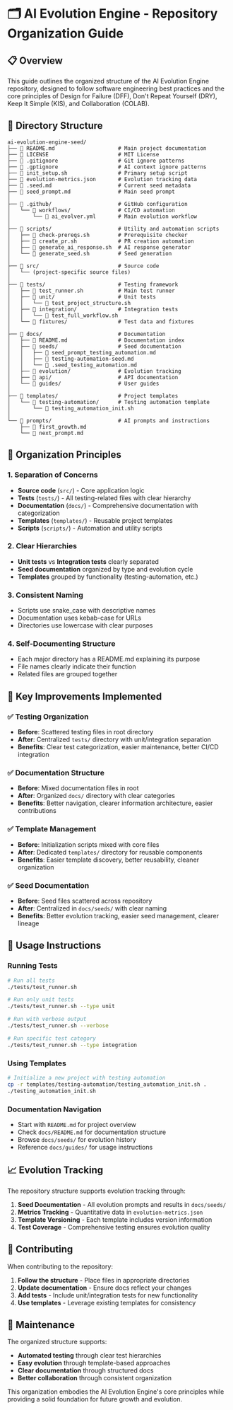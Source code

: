 # 🗂️ AI Evolution Engine - Repository Organization Guide

## 📋 Overview

This guide outlines the organized structure of the AI Evolution Engine repository, designed to follow software engineering best practices and the core principles of Design for Failure (DFF), Don't Repeat Yourself (DRY), Keep It Simple (KIS), and Collaboration (COLAB).

## 📁 Directory Structure

```text
ai-evolution-engine-seed/
├── 📄 README.md                    # Main project documentation
├── 📄 LICENSE                      # MIT License
├── 📄 .gitignore                   # Git ignore patterns
├── 📄 .gptignore                   # AI context ignore patterns
├── 📄 init_setup.sh                # Primary setup script
├── 📄 evolution-metrics.json       # Evolution tracking data
├── 📄 .seed.md                     # Current seed metadata
├── 📄 seed_prompt.md               # Main seed prompt
│
├── 📁 .github/                     # GitHub configuration
│   └── 📁 workflows/               # CI/CD automation
│       └── 📄 ai_evolver.yml       # Main evolution workflow
│
├── 📁 scripts/                     # Utility and automation scripts
│   ├── 📄 check-prereqs.sh         # Prerequisite checker
│   ├── 📄 create_pr.sh             # PR creation automation
│   ├── 📄 generate_ai_response.sh  # AI response generator
│   └── 📄 generate_seed.sh         # Seed generation
│
├── 📁 src/                         # Source code
│   └── (project-specific source files)
│
├── 📁 tests/                       # Testing framework
│   ├── 📄 test_runner.sh           # Main test runner
│   ├── 📁 unit/                    # Unit tests
│   │   └── 📄 test_project_structure.sh
│   ├── 📁 integration/             # Integration tests  
│   │   └── 📄 test_full_workflow.sh
│   └── 📁 fixtures/                # Test data and fixtures
│
├── 📁 docs/                        # Documentation
│   ├── 📄 README.md                # Documentation index
│   ├── 📁 seeds/                   # Seed documentation
│   │   ├── 📄 seed_prompt_testing_automation.md
│   │   ├── 📄 testing-automation-seed.md
│   │   └── 📄 .seed_testing_automation.md
│   ├── 📁 evolution/               # Evolution tracking
│   ├── 📁 api/                     # API documentation
│   └── 📁 guides/                  # User guides
│
├── 📁 templates/                   # Project templates
│   └── 📁 testing-automation/      # Testing automation template
│       └── 📄 testing_automation_init.sh
│
└── 📁 prompts/                     # AI prompts and instructions
    ├── 📄 first_growth.md
    └── 📄 next_prompt.md
```

## 🎯 Organization Principles

### 1. **Separation of Concerns**
- **Source code** (`src/`) - Core application logic
- **Tests** (`tests/`) - All testing-related files with clear hierarchy
- **Documentation** (`docs/`) - Comprehensive documentation with categorization
- **Templates** (`templates/`) - Reusable project templates
- **Scripts** (`scripts/`) - Automation and utility scripts

### 2. **Clear Hierarchies**
- **Unit tests** vs **Integration tests** clearly separated
- **Seed documentation** organized by type and evolution cycle
- **Templates** grouped by functionality (testing-automation, etc.)

### 3. **Consistent Naming**
- Scripts use snake_case with descriptive names
- Documentation uses kebab-case for URLs
- Directories use lowercase with clear purposes

### 4. **Self-Documenting Structure**
- Each major directory has a README.md explaining its purpose
- File names clearly indicate their function
- Related files are grouped together

## 🚀 Key Improvements Implemented

### ✅ **Testing Organization**
- **Before**: Scattered testing files in root directory
- **After**: Centralized `tests/` directory with unit/integration separation
- **Benefits**: Clear test categorization, easier maintenance, better CI/CD integration

### ✅ **Documentation Structure** 
- **Before**: Mixed documentation files in root
- **After**: Organized `docs/` directory with clear categories
- **Benefits**: Better navigation, clearer information architecture, easier contributions

### ✅ **Template Management**
- **Before**: Initialization scripts mixed with core files
- **After**: Dedicated `templates/` directory for reusable components
- **Benefits**: Easier template discovery, better reusability, cleaner organization

### ✅ **Seed Documentation**
- **Before**: Seed files scattered across repository
- **After**: Centralized in `docs/seeds/` with clear naming
- **Benefits**: Better evolution tracking, easier seed management, clearer lineage

## 🔧 Usage Instructions

### Running Tests
```bash
# Run all tests
./tests/test_runner.sh

# Run only unit tests
./tests/test_runner.sh --type unit

# Run with verbose output
./tests/test_runner.sh --verbose

# Run specific test category
./tests/test_runner.sh --type integration
```

### Using Templates
```bash
# Initialize a new project with testing automation
cp -r templates/testing-automation/testing_automation_init.sh .
./testing_automation_init.sh
```

### Documentation Navigation
- Start with `README.md` for project overview
- Check `docs/README.md` for documentation structure
- Browse `docs/seeds/` for evolution history
- Reference `docs/guides/` for usage instructions

## 📈 Evolution Tracking

The repository structure supports evolution tracking through:

1. **Seed Documentation** - All evolution prompts and results in `docs/seeds/`
2. **Metrics Tracking** - Quantitative data in `evolution-metrics.json`
3. **Template Versioning** - Each template includes version information
4. **Test Coverage** - Comprehensive testing ensures evolution quality

## 🤝 Contributing

When contributing to the repository:

1. **Follow the structure** - Place files in appropriate directories
2. **Update documentation** - Ensure docs reflect your changes
3. **Add tests** - Include unit/integration tests for new functionality
4. **Use templates** - Leverage existing templates for consistency

## 🔄 Maintenance

The organized structure supports:

- **Automated testing** through clear test hierarchies
- **Easy evolution** through template-based approaches
- **Clear documentation** through structured docs
- **Better collaboration** through consistent organization

This organization embodies the AI Evolution Engine's core principles while providing a solid foundation for future growth and evolution.
